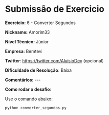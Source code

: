 # Submissão de Exercicio

**Exercicio:** 6 - Converter Segundos

**Nickname:** Amorim33

**Nível Técnico:** Júnior

**Empresa:** Bemtevi

**Twitter**: https://twitter.com/AluisioDev (opcional)

**Dificuldade de Resolução:** Baixa

**Comentários:** ---

**Como rodar o desafio**:

Use o comando abaixo:

```bash
python converter_segundos.py
```
